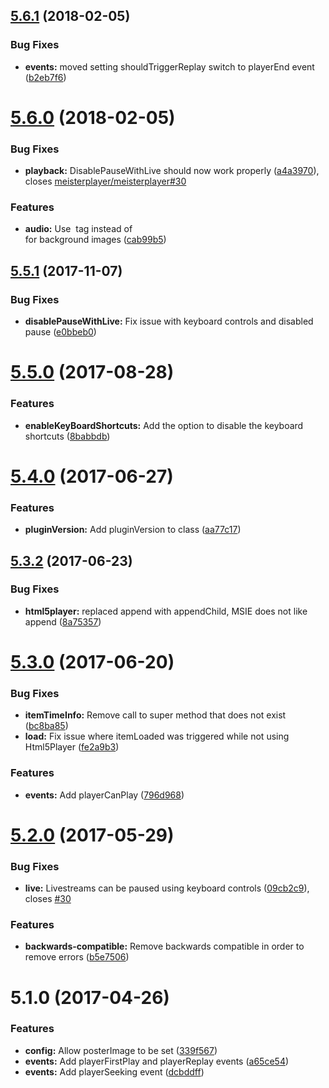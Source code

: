 <a name="5.6.1"></a>
## [5.6.1](https://github.com/meisterplayer/player-html5player/compare/v5.6.0...v5.6.1) (2018-02-05)


### Bug Fixes

* **events:** moved setting shouldTriggerReplay switch to playerEnd event ([b2eb7f6](https://github.com/meisterplayer/player-html5player/commit/b2eb7f6))



<a name="5.6.0"></a>
# [5.6.0](https://github.com/meisterplayer/player-html5player/compare/v5.5.1...v5.6.0) (2018-02-05)


### Bug Fixes

* **playback:** DisablePauseWithLive should now work properly ([a4a3970](https://github.com/meisterplayer/player-html5player/commit/a4a3970)), closes [meisterplayer/meisterplayer#30](https://github.com/meisterplayer/meisterplayer/issues/30)


### Features

* **audio:** Use <img> tag instead of <div> for background images ([cab99b5](https://github.com/meisterplayer/player-html5player/commit/cab99b5))



<a name="5.5.1"></a>
## [5.5.1](https://github.com/meisterplayer/player-html5player/compare/v5.5.0...v5.5.1) (2017-11-07)


### Bug Fixes

* **disablePauseWithLive:** Fix issue with keyboard controls and disabled pause ([e0bbeb0](https://github.com/meisterplayer/player-html5player/commit/e0bbeb0))



<a name="5.5.0"></a>
# [5.5.0](https://github.com/meisterplayer/player-html5player/compare/v5.4.0...v5.5.0) (2017-08-28)


### Features

* **enableKeyBoardShortcuts:** Add the option to disable the keyboard shortcuts ([8babbdb](https://github.com/meisterplayer/player-html5player/commit/8babbdb))



<a name="5.4.0"></a>
# [5.4.0](https://github.com/meisterplayer/player-html5player/compare/v5.3.2...v5.4.0) (2017-06-27)


### Features

* **pluginVersion:** Add pluginVersion to class ([aa77c17](https://github.com/meisterplayer/player-html5player/commit/aa77c17))



<a name="5.3.2"></a>
## [5.3.2](https://github.com/meisterplayer/player-html5player/compare/v5.3.1...v5.3.2) (2017-06-23)


### Bug Fixes

* **html5player:** replaced append with appendChild, MSIE does not like append ([8a75357](https://github.com/meisterplayer/player-html5player/commit/8a75357))



<a name="5.3.0"></a>
# [5.3.0](https://github.com/meisterplayer/player-html5player/compare/v5.2.0...v5.3.0) (2017-06-20)


### Bug Fixes

* **itemTimeInfo:** Remove call to super method that does not exist ([bc8ba85](https://github.com/meisterplayer/player-html5player/commit/bc8ba85))
* **load:** Fix issue where itemLoaded was triggered while not using Html5Player ([fe2a9b3](https://github.com/meisterplayer/player-html5player/commit/fe2a9b3))


### Features

* **events:** Add playerCanPlay ([796d968](https://github.com/meisterplayer/player-html5player/commit/796d968))



<a name="5.2.0"></a>
# [5.2.0](https://github.com/meisterplayer/player-html5player/compare/v5.1.0...v5.2.0) (2017-05-29)


### Bug Fixes

* **live:** Livestreams can be paused using keyboard controls ([09cb2c9](https://github.com/meisterplayer/player-html5player/commit/09cb2c9)), closes [#30](https://github.com/meisterplayer/player-html5player/issues/30)


### Features

* **backwards-compatible:** Remove backwards compatible in order to remove errors ([b5e7506](https://github.com/meisterplayer/player-html5player/commit/b5e7506))



<a name="5.1.0"></a>
# 5.1.0 (2017-04-26)


### Features

* **config:** Allow posterImage to be set ([339f567](https://github.com/meisterplayer/player-html5player/commit/339f567))
* **events:** Add playerFirstPlay and playerReplay events ([a65ce54](https://github.com/meisterplayer/player-html5player/commit/a65ce54))
* **events:** Add playerSeeking event ([dcbddff](https://github.com/meisterplayer/player-html5player/commit/dcbddff))



